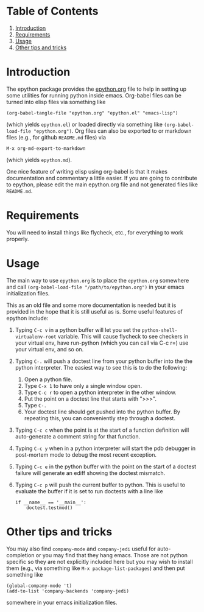 
# Table of Contents

1.  [Introduction](#org3a000a2)
2.  [Requirements](#org82e152c)
3.  [Usage](#org1d05634)
4.  [Other tips and tricks](#orgb9b0e56)


<a id="org3a000a2"></a>

# Introduction

The epython package provides the [epython.org](https://github.com/emin63/epython/blob/master/epython.org) file to help in setting
up some utilities for running python inside emacs. Org-babel files can
be turned into elisp files via something like

`(org-babel-tangle-file "epython.org" "epython.el" "emacs-lisp")`

(which yields `epython.el`) or loaded directly via something
like `(org-babel-load-file "epython.org")`. Org files can also be
exported to or markdown files (e.g., for github `README.md` files) via 

`M-x org-md-export-to-markdown`

(which yields `epython.md`).

One nice feature of writing elisp using org-babel is that it makes
documentation and commentary a little easier. If you are going to
contribute to epython, please edit the main epython.org file and not
generated files like `README.md`.


<a id="org82e152c"></a>

# Requirements

You will need to install things like flycheck, etc., for everything to
work properly.


<a id="org1d05634"></a>

# Usage

The main way to use `epython.org` is to place the `epython.org`
somewhere and call `(org-babel-load-file "/path/to/epython.org")` in
your emacs initialization files.

This as an old file and some more documentation is needed but it is
provided in the hope that it is still useful as is. Some useful
features of epython include:

1.  Typing `C-c v` in a python buffer will let you set
    the `python-shell-virtualenv-root` variable. This will cause
    flycheck to see checkers in your virtual env, have run-python
    (which you can call via C-c r=) use your virtual env, and so on.
2.  Typing `C-.` will push a doctest line from your python buffer
    into the the python interpreter. The easiest way to see this is
    to do the following:
    1.  Open a python file.
    2.  Type `C-x 1` to have only a single window open.
    3.  Type `C-c r` to open a python interpreter in the other window.
    4.  Put the point on a doctest line that starts with ">>>".
    5.  Type `C-.`
    6.  Your doctest line should get pushed into the python buffer. By
        repeating this, you can conveniently step through a doctest.
3.  Typing `C-c c` when the point is at the start of a function
    definition will auto-generate a comment string for that function.
4.  Typing `C-c y` when in a python interpreter will start the pdb
    debugger in post-mortem mode to debug the most recent exception.
5.  Typing `C-c e` in the python buffer with the point on the start
    of a doctest failure will generate an ediff showing the doctest
    mismatch.
6.  Typing `C-c p` will push the current buffer to python. This is
    useful to evaluate the buffer if it is set to run doctests with
    a line like

    ```
    if __name__ == '__main__':
        doctest.testmod()
    ```


<a id="orgb9b0e56"></a>

# Other tips and tricks

You may also find `company-mode` and `company-jedi` useful for
auto-completion or you may find that they hang emacs. Those are not
python specific so they are not explicitly included here but you may
wish to install them (e.g., via something like `M-x
package-list-packages`) and then put something like

    (global-company-mode 't)
    (add-to-list 'company-backends 'company-jedi)

somewhere in your emacs initialization files.

